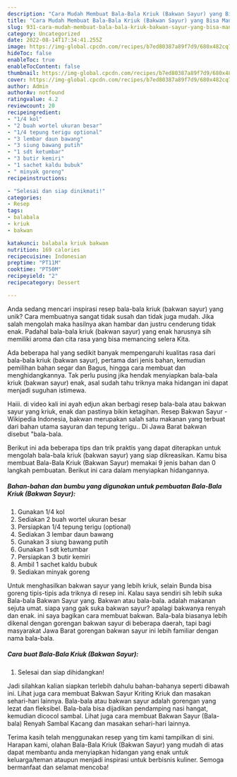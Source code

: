 ```yaml
---
description: "Cara Mudah Membuat Bala-Bala Kriuk (Bakwan Sayur) yang Bisa Manjain Lidah"
title: "Cara Mudah Membuat Bala-Bala Kriuk (Bakwan Sayur) yang Bisa Manjain Lidah"
slug: 931-cara-mudah-membuat-bala-bala-kriuk-bakwan-sayur-yang-bisa-manjain-lidah
category: Uncategorized
date: 2022-08-14T17:34:41.255Z
image: https://img-global.cpcdn.com/recipes/b7ed80387a89f7d9/680x482cq70/bala-bala-kriuk-bakwan-sayur-foto-resep-utama.jpg
hideToc: false
enableToc: true
enableTocContent: false
thumbnail: https://img-global.cpcdn.com/recipes/b7ed80387a89f7d9/680x482cq70/bala-bala-kriuk-bakwan-sayur-foto-resep-utama.jpg
cover: https://img-global.cpcdn.com/recipes/b7ed80387a89f7d9/680x482cq70/bala-bala-kriuk-bakwan-sayur-foto-resep-utama.jpg
author: Admin
authorAv: notfound
ratingvalue: 4.2
reviewcount: 20
recipeingredient:
- "1/4 kol"
- "2 buah wortel ukuran besar"
- "1/4 tepung terigu optional"
- "3 lembar daun bawang"
- "3 siung bawang putih"
- "1 sdt ketumbar"
- "3 butir kemiri"
- "1 sachet kaldu bubuk"
- " minyak goreng"
recipeinstructions:

- "Selesai dan siap dinikmati!"
categories:
- Resep
tags:
- balabala
- kriuk
- bakwan

katakunci: balabala kriuk bakwan 
nutrition: 169 calories
recipecuisine: Indonesian
preptime: "PT11M"
cooktime: "PT50M"
recipeyield: "2"
recipecategory: Dessert

---
```





Anda sedang mencari inspirasi resep bala-bala kriuk (bakwan sayur) yang unik? Cara membuatnya sangat tidak susah dan tidak juga mudah. Jika salah mengolah maka hasilnya akan hambar dan justru cenderung tidak enak. Padahal bala-bala kriuk (bakwan sayur) yang enak harusnya sih memiliki aroma dan cita rasa yang bisa memancing selera Kita.





Ada beberapa hal yang sedikit banyak mempengaruhi kualitas rasa dari bala-bala kriuk (bakwan sayur), pertama dari jenis bahan, kemudian pemilihan bahan segar dan Bagus, hingga cara membuat dan menghidangkannya. Tak perlu pusing jika hendak menyiapkan bala-bala kriuk (bakwan sayur) enak,      asal sudah tahu triknya maka hidangan ini dapat menjadi suguhan istimewa.














Haiii. di video kali ini ayah edjun akan berbagi resep bala-bala atau bakwan sayur yang kriuk, enak dan pastinya bikin ketagihan. Resep Bakwan Sayur - Wikipedia Indonesia, bakwan merupakan salah satu makanan yang terbuat dari bahan utama sayuran dan tepung terigu.. Di Jawa Barat bakwan disebut &#34;bala-bala.






Berikut ini ada beberapa tips dan trik praktis yang dapat diterapkan untuk mengolah bala-bala kriuk (bakwan sayur) yang siap dikreasikan. Kamu bisa membuat Bala-Bala Kriuk (Bakwan Sayur) memakai 9 jenis bahan dan 0 langkah pembuatan. Berikut ini cara dalam menyiapkan hidangannya.

<!--inarticleads1-->

##### Bahan-bahan dan bumbu yang digunakan untuk pembuatan Bala-Bala Kriuk (Bakwan Sayur):

1. Gunakan 1/4 kol
1. Sediakan 2 buah wortel ukuran besar
1. Persiapkan 1/4 tepung terigu (optional)
1. Sediakan 3 lembar daun bawang
1. Gunakan 3 siung bawang putih
1. Gunakan 1 sdt ketumbar
1. Persiapkan 3 butir kemiri
1. Ambil 1 sachet kaldu bubuk
1. Sediakan  minyak goreng


Untuk menghasilkan bakwan sayur yang lebih kriuk, selain Bunda bisa goreng tipis-tipis ada triknya di resep ini. Kalau saya sendiri sih lebih suka Bala-bala Bakwan Sayur yang. Bakwan atau bala-bala. adalah makanan sejuta umat. siapa yang gak suka bakwan sayur? apalagi bakwanya renyah dan enak. ini saya bagikan cara membuat bakwan. Bala-bala biasanya lebih dikenal dengan gorengan bakwan sayur di beberapa daerah, tapi bagi masyarakat Jawa Barat gorengan bakwan sayur ini lebih familiar dengan nama bala-bala. 

<!--inarticleads2-->

##### Cara buat Bala-Bala Kriuk (Bakwan Sayur):


1. Selesai dan siap dihidangkan!

Jadi silahkan kalian siapkan terlebih dahulu bahan-bahanya seperti dibawah ini. Lihat juga cara membuat Bakwan Sayur Kriting Kriuk dan masakan sehari-hari lainnya. Bala-bala atau bakwan sayur adalah gorengan yang lezat dan fleksibel. Bala-bala bisa dijadikan pendamping nasi hangat, kemudian dicocol sambal. Lihat juga cara membuat Bakwan Sayur (Bala-bala) Renyah Sambal Kacang dan masakan sehari-hari lainnya. 

Terima kasih telah menggunakan resep yang tim kami tampilkan di sini. Harapan kami, olahan Bala-Bala Kriuk (Bakwan Sayur) yang mudah di atas dapat membantu anda menyiapkan hidangan yang enak untuk keluarga/teman ataupun menjadi inspirasi untuk berbisnis kuliner. Semoga bermanfaat dan selamat mencoba!
